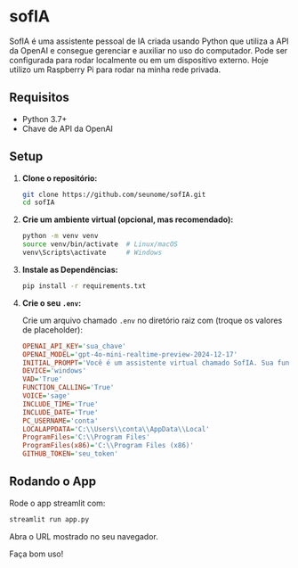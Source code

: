 # sofIA

SofIA é uma assistente pessoal de IA criada usando Python que utiliza a API da OpenAI e consegue gerenciar e auxiliar no uso do computador. Pode ser configurada para rodar localmente ou em um dispositivo externo. Hoje utilizo um Raspberry Pi para rodar na minha rede privada.

## Requisitos

- Python 3.7+
- Chave de API da OpenAI

## Setup

1. **Clone o repositório:**

   ```bash
   git clone https://github.com/seunome/sofIA.git
   cd sofIA
   ```

2. **Crie um ambiente virtual (opcional, mas recomendado):**

   ```bash
   python -m venv venv
   source venv/bin/activate  # Linux/macOS
   venv\Scripts\activate     # Windows
   ```

3. **Instale as Dependências:**

   ```bash
   pip install -r requirements.txt
   ```

4. **Crie o seu `.env`:**

   Crie um arquivo chamado `.env` no diretório raiz com (troque os valores de placeholder):

   ```ini
   OPENAI_API_KEY='sua_chave'
   OPENAI_MODEL='gpt-4o-mini-realtime-preview-2024-12-17'
   INITIAL_PROMPT='Você é um assistente virtual chamado SofIA. Sua função é gerenciar e controlar meu computador e alguns itens inteligentes que tenho aqui na minha casa. Seu criador se chama Pedro Henri, e é ele que te atualiza. O nome de usuário que você sempre vai usar para criar e manipular arquivos é "conta", e você nunca pode trocar isso. Caso seja pedido para criar código, não use nada de formatação LaTEX ou coisa assim ("\\", por exemplo), pois isso vai quebrar o código. Remova também as aspas geradas. Mantenha suas respostas sempre o mais curtas possível, não passando de 5 palavras para afirmar que você cumpriu uma solicitação, por exemplo.'
   DEVICE='windows'
   VAD='True'
   FUNCTION_CALLING='True'
   VOICE='sage'
   INCLUDE_TIME='True'
   INCLUDE_DATE='True'
   PC_USERNAME='conta'
   LOCALAPPDATA='C:\\Users\\conta\\AppData\\Local'
   ProgramFiles='C:\\Program Files'
   ProgramFiles(x86)='C:\\Program Files (x86)'
   GITHUB_TOKEN='seu_token'
   ```

## Rodando o App

Rode o app streamlit com:

```bash
streamlit run app.py
```

Abra o URL mostrado no seu navegador.

Faça bom uso!

